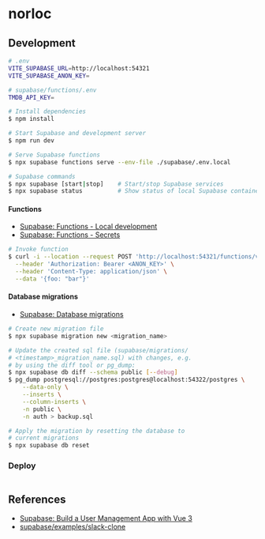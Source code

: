 # norloc

## Development

```sh
# .env
VITE_SUPABASE_URL=http://localhost:54321
VITE_SUPABASE_ANON_KEY=

# supabase/functions/.env
TMDB_API_KEY=
```

```sh
# Install dependencies
$ npm install

# Start Supabase and development server
$ npm run dev

# Serve Supabase functions
$ npx supabase functions serve --env-file ./supabase/.env.local
```

```sh
# Supabase commands
$ npx supabase [start|stop]    # Start/stop Supabase services 
$ npx supabase status          # Show status of local Supabase containers
```

#### Functions

* [Supabase: Functions - Local development](https://supabase.com/docs/guides/functions/local-development)
* [Supabase: Functions - Secrets](https://supabase.com/docs/guides/functions/secrets)

```sh
# Invoke function
$ curl -i --location --request POST 'http://localhost:54321/functions/v1/<function_name>' \
  --header 'Authorization: Bearer <ANON_KEY>' \
  --header 'Content-Type: application/json' \
  --data '{foo: "bar"}'
```

#### Database migrations

* [Supabase: Database migrations](https://supabase.com/docs/guides/getting-started/local-development#database-migrations)

```sh
# Create new migration file
$ npx supabase migration new <migration_name>

# Update the created sql file (supabase/migrations/
# <timestamp>_migration_name.sql) with changes, e.g.
# by using the diff tool or pg_dump:
$ npx supabase db diff --schema public [--debug]
$ pg_dump postgresql://postgres:postgres@localhost:54322/postgres \
    --data-only \
    --inserts \
    --column-inserts \
    -n public \
    -n auth > backup.sql

# Apply the migration by resetting the database to
# current migrations
$ npx supabase db reset
```

### Deploy

```sh

```

## References

* [Supabase: Build a User Management App with Vue 3](https://supabase.com/docs/guides/getting-started/tutorials/with-vue-3)
* [supabase/examples/slack-clone](https://github.com/supabase/supabase/blob/master/examples/slack-clone/nextjs-slack-clone/)
